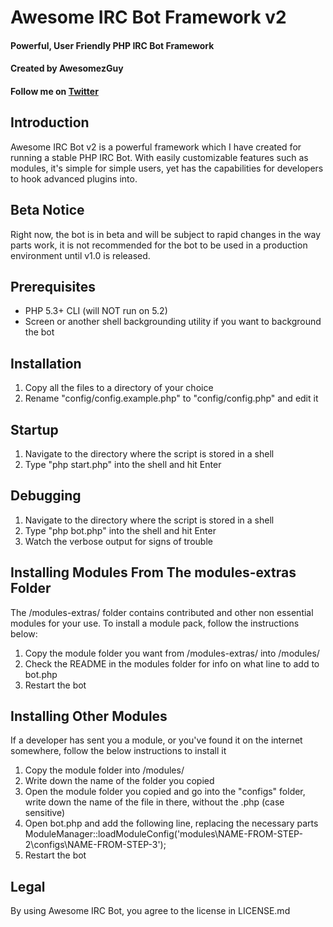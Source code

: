 # Awesome IRC Bot Framework v2
#### Powerful, User Friendly PHP IRC Bot Framework
#### Created by AwesomezGuy
#### Follow me on [Twitter](http://twitter.com/AwesomezGuy)

Introduction
-------------
Awesome IRC Bot v2 is a powerful framework which I have created for running a stable PHP IRC Bot. 
With easily customizable features such as modules, it's simple for simple users, yet has the capabilities for developers to hook advanced plugins into.

Beta Notice
-------------
Right now, the bot is in beta and will be subject to rapid changes in the way parts work, it is not recommended for the bot to be used in a production environment until v1.0 is released.

Prerequisites
-------------
* PHP 5.3+ CLI (will NOT run on 5.2)
* Screen or another shell backgrounding utility if you want to background the bot

Installation
-------------
1. Copy all the files to a directory of your choice
2. Rename "config/config.example.php" to "config/config.php" and edit it

Startup
-------------
1. Navigate to the directory where the script is stored in a shell
2. Type "php start.php" into the shell and hit Enter

Debugging
-------------
1. Navigate to the directory where the script is stored in a shell
2. Type "php bot.php" into the shell and hit Enter
3. Watch the verbose output for signs of trouble

Installing Modules From The modules-extras Folder
-------------
The /modules-extras/ folder contains contributed and other non essential modules for your use.
To install a module pack, follow the instructions below:
1. Copy the module folder you want from /modules-extras/ into /modules/
2. Check the README in the modules folder for info on what line to add to bot.php
3. Restart the bot

Installing Other Modules
-------------
If a developer has sent you a module, or you've found it on the internet somewhere, follow the below instructions to install it
1. Copy the module folder into /modules/
2. Write down the name of the folder you copied
3. Open the module folder you copied and go into the "configs" folder, write down the name of the file in there, without the .php (case sensitive)
4. Open bot.php and add the following line, replacing the necessary parts
	ModuleManager::loadModuleConfig('modules\NAME-FROM-STEP-2\configs\NAME-FROM-STEP-3');
5. Restart the bot

Legal
-------------
By using Awesome IRC Bot, you agree to the license in LICENSE.md